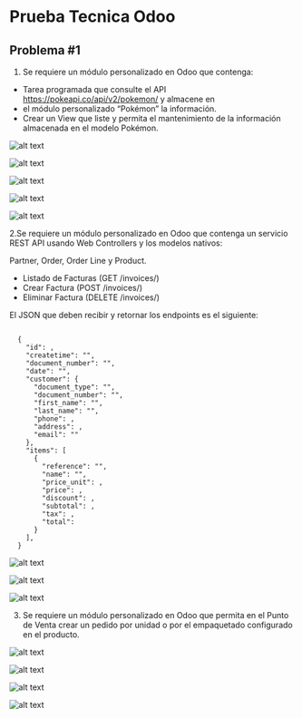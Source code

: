 # Prueba Tecnica Odoo
## Problema #1
1. Se requiere un módulo personalizado en Odoo que
contenga:
- Tarea programada que consulte el API
https://pokeapi.co/api/v2/pokemon/ y almacene en
- el módulo personalizado “Pokémon” la información.
- Crear un View que liste y permita el mantenimiento
de la información almacenada en el modelo
Pokémon.

![alt text](image-1.png)

![alt text](image-2.png)

![alt text](image-3.png)

![alt text](image-4.png)

![alt text](image-5.png)

2.Se requiere un módulo personalizado en Odoo que contenga un
servicio REST API usando Web Controllers y los modelos nativos:

Partner, Order, Order Line y Product.

- Listado de Facturas (GET /invoices/)
- Crear Factura (POST /invoices/)
- Eliminar Factura (DELETE /invoices/)

El JSON que deben recibir y retornar los endpoints es el siguiente:

```

  {
    "id": ,
    "createtime": "",
    "document_number": "",
    "date": "",
    "customer": {
      "document_type": "",
      "document_number": "",
      "first_name": "",
      "last_name": "",
      "phone": ,
      "address": ,
      "email": ""
    },
    "items": [
      {
        "reference": "",
        "name": "",
        "price_unit": ,
        "price": ,
        "discount": ,
        "subtotal": ,
        "tax": ,
        "total": 
      }
    ],
  }
```

![alt text](image-6.png)

![alt text](image-7.png)

![alt text](image-8.png)

3. Se requiere un módulo personalizado en Odoo que permita en el
Punto de Venta crear un pedido por unidad o por el empaquetado
configurado en el producto.

![alt text](image-9.png)

![alt text](image-10.png)

![alt text](image-11.png)

![alt text](image-12.png)